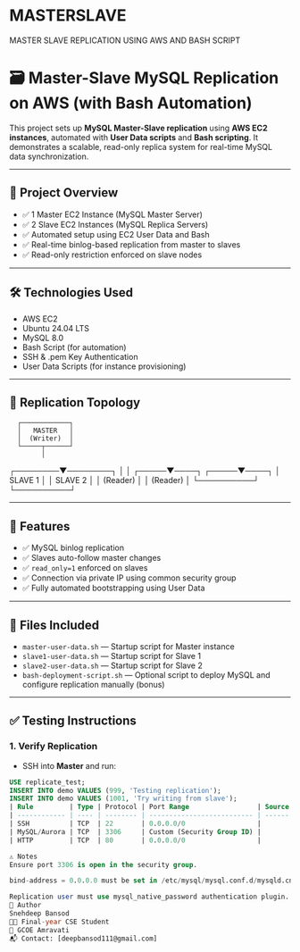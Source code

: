 # MASTERSLAVE
MASTER SLAVE REPLICATION USING AWS AND BASH SCRIPT
# 🗃️ Master-Slave MySQL Replication on AWS (with Bash Automation)

This project sets up **MySQL Master-Slave replication** using **AWS EC2 instances**, automated with **User Data scripts** and **Bash scripting**. It demonstrates a scalable, read-only replica system for real-time MySQL data synchronization.

---

## 📌 Project Overview

- ✅ 1 Master EC2 Instance (MySQL Master Server)
- ✅ 2 Slave EC2 Instances (MySQL Replica Servers)
- ✅ Automated setup using EC2 User Data and Bash
- ✅ Real-time binlog-based replication from master to slaves
- ✅ Read-only restriction enforced on slave nodes

---

## 🛠️ Technologies Used

- AWS EC2
- Ubuntu 24.04 LTS
- MySQL 8.0
- Bash Script (for automation)
- SSH & .pem Key Authentication
- User Data Scripts (for instance provisioning)

---

## 🔁 Replication Topology

      ┌────────────┐
      │   MASTER   │
      │  (Writer)  │
      └─────┬──────┘
            │
   ┌────────▼────────┐
   │                 │
┌─────▼────┐ ┌─────▼────┐
│ SLAVE 1 │ │ SLAVE 2 │
│ (Reader) │ │ (Reader) │
└──────────┘ └──────────┘


---

## 🧪 Features

- ✅ MySQL binlog replication
- ✅ Slaves auto-follow master changes
- ✅ `read_only=1` enforced on slaves
- ✅ Connection via private IP using common security group
- ✅ Fully automated bootstrapping using User Data

---

## 📂 Files Included

- `master-user-data.sh` — Startup script for Master instance
- `slave1-user-data.sh` — Startup script for Slave 1
- `slave2-user-data.sh` — Startup script for Slave 2
- `bash-deployment-script.sh` — Optional script to deploy MySQL and configure replication manually (bonus)

---

## ✅ Testing Instructions

### 1. Verify Replication

- SSH into **Master** and run:

```sql
USE replicate_test;
INSERT INTO demo VALUES (999, 'Testing replication');
INSERT INTO demo VALUES (1001, 'Try writing from slave');
| Rule         | Type | Protocol | Port Range                 | Source |
| ------------ | ---- | -------- | -------------------------- | ------ |
| SSH          | TCP  | 22       | 0.0.0.0/0                  |        |
| MySQL/Aurora | TCP  | 3306     | Custom (Security Group ID) |        |
| HTTP         | TCP  | 80       | 0.0.0.0/0                  |        |

⚠️ Notes
Ensure port 3306 is open in the security group.

bind-address = 0.0.0.0 must be set in /etc/mysql/mysql.conf.d/mysqld.cnf on Master.

Replication user must use mysql_native_password authentication plugin.
🙌 Author
Snehdeep Bansod
👨‍💻 Final-year CSE Student
📍 GCOE Amravati
📬 Contact: [deepbansod111@gmail.com]


